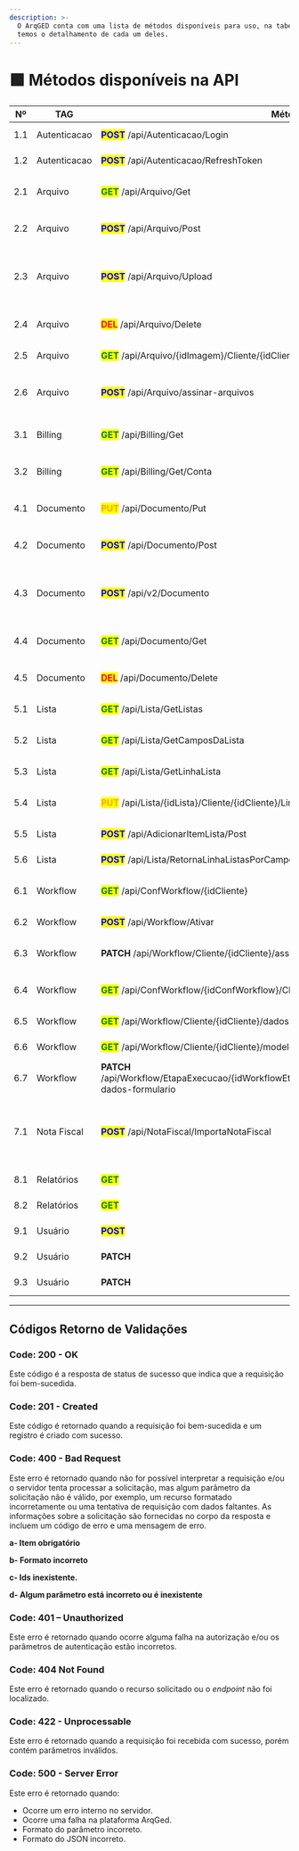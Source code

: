 ```yaml
---
description: >-
  O ArqGED conta com uma lista de métodos disponíveis para uso, na tabela abaixo
  temos o detalhamento de cada um deles.
---
```


# 🟩 Métodos disponíveis na API

<table><thead><tr><th width="76" align="center">Nº</th><th width="95">TAG       </th><th width="162">Método</th><th width="376">Descrição</th><th align="center">Status</th></tr></thead><tbody><tr><td align="center">1.1</td><td>Autenticacao</td><td><mark style="color:blue;"><strong>POST</strong></mark> /api/Autenticacao/Login</td><td> <a href="metodos-disponiveis-na-api/1.-autenticacao.md#id-1.1-post-api-autenticacao-login">Gerar token de autenticação V1</a></td><td align="center">Disponível</td></tr><tr><td align="center">1.2</td><td>Autenticacao</td><td><mark style="color:blue;"><strong>POST</strong></mark> /api/Autenticacao/RefreshToken</td><td><a href="https://app.gitbook.com/o/Ai1YjbPQxIuvTaVzoZ4H/s/a8U8D6rT1WQEBeHaKsxV/integracoes/metodos-disponiveis-na-api/1.-autenticacao#id-1.2-post-api-autenticacao-refreshtoken">Atualizar token de autenticação V1</a></td><td align="center">Disponível</td></tr><tr><td align="center">2.1</td><td>Arquivo</td><td><mark style="color:green;"><strong>GET</strong></mark> /api/Arquivo/Get</td><td><a href="metodos-disponiveis-na-api/2.-arquivo.md#id-2.1-get-api-arquivo-get">Buscar arquivos de um documento V1</a></td><td align="center">Disponível</td></tr><tr><td align="center">2.2</td><td>Arquivo</td><td><mark style="color:blue;"><strong>POST</strong></mark> /api/Arquivo/Post</td><td><a href="metodos-disponiveis-na-api/2.-arquivo.md#id-2.2-post-api-arquivo-post">Cadastrar arquivos em um documento V1</a></td><td align="center">Disponível</td></tr><tr><td align="center">2.3</td><td>Arquivo</td><td><mark style="color:blue;"><strong>POST</strong></mark> /api/Arquivo/Upload</td><td><a href="metodos-disponiveis-na-api/2.-arquivo.md#id-2.3-post-api-arquivo-upload">Cadastrar arquivos em um documento, retornando os id's das imagens V1</a></td><td align="center">Disponível</td></tr><tr><td align="center">2.4</td><td>Arquivo</td><td><mark style="color:red;"><strong>DEL</strong></mark> /api/Arquivo/Delete</td><td><a href="metodos-disponiveis-na-api/2.-arquivo.md#id-2.4-delete-api-arquivo-delete">Deletar um arquivo de um documento V1</a></td><td align="center">Disponível</td></tr><tr><td align="center">2.5</td><td>Arquivo</td><td><mark style="color:green;"><strong>GET</strong></mark> /api/Arquivo/{idImagem}/Cliente/{idCliente}</td><td><a href="metodos-disponiveis-na-api/2.-arquivo.md#id-2.5-get-api-arquivo-idimagem-cliente-idcliente">Buscar arquivo de um cliente V1</a></td><td align="center">Disponível</td></tr><tr><td align="center">2.6</td><td>Arquivo</td><td><mark style="color:blue;"><strong>POST</strong></mark> /api/Arquivo/assinar-arquivos</td><td><a href="metodos-disponiveis-na-api/2.-arquivo.md#id-2.5-get-api-arquivo-idimagem-cliente-idcliente-1">Assinar eletronicamente arquivos de um Cliente V1</a></td><td align="center">Disponível</td></tr><tr><td align="center">3.1</td><td>Billing</td><td><mark style="color:green;"><strong>GET</strong></mark> /api/Billing/Get</td><td><a href="metodos-disponiveis-na-api/3.-billing.md#id-3.1-get-api-billing-get">Buscar as faturas de uma unidade V1</a></td><td align="center">Disponível</td></tr><tr><td align="center">3.2</td><td>Billing</td><td><mark style="color:green;"><strong>GET</strong></mark> /api/Billing/Get/Conta</td><td><a href="metodos-disponiveis-na-api/3.-billing.md#id-3.2-get-api-billing-get-conta">Buscar os dados de uma fatura da unidade V1</a></td><td align="center">Disponível</td></tr><tr><td align="center">4.1</td><td>Documento</td><td><mark style="color:orange;"><strong>PUT</strong></mark> /api/Documento/Put</td><td><a href="metodos-disponiveis-na-api/4.-documento.md#id-4.1-put-api-documento-put">Alterar um documento de um Cliente V1</a></td><td align="center">Disponível</td></tr><tr><td align="center">4.2</td><td>Documento</td><td><mark style="color:blue;"><strong>POST</strong></mark> /api/Documento/Post</td><td><a href="metodos-disponiveis-na-api/4.-documento.md#id-4.2-post-api-documento-post">Cadastrar um documento de um Cliente V1</a></td><td align="center">Disponível</td></tr><tr><td align="center">4.3</td><td>Documento</td><td><mark style="color:blue;"><strong>POST</strong></mark> /api/v2/Documento</td><td><a href="metodos-disponiveis-na-api/4.-documento.md#id-4.3.post-cadastrar-um-documento-de-um-cliente-com-compartilhamento-v2">Cadastrar um documento de um Cliente: com compartilhamento V2</a></td><td align="center">Disponível</td></tr><tr><td align="center">4.4</td><td>Documento</td><td><mark style="color:green;"><strong>GET</strong></mark> /api/Documento/Get</td><td><a href="metodos-disponiveis-na-api/4.-documento.md#id-4.3-get-api-documento-get">Buscar documentos de um Cliente V1</a></td><td align="center">Disponível</td></tr><tr><td align="center">4.5</td><td>Documento</td><td><mark style="color:red;"><strong>DEL</strong></mark> /api/Documento/Delete</td><td><a href="metodos-disponiveis-na-api/4.-documento.md#id-4.4-delete-api-documento-delete">Deletar um documento de um Cliente V1</a></td><td align="center">Disponível</td></tr><tr><td align="center">5.1</td><td>Lista</td><td><mark style="color:green;"><strong>GET</strong></mark> /api/Lista/GetListas</td><td><a href="metodos-disponiveis-na-api/5.-lista.md#id-5.1.get-api-lista-getlistas">Buscar as listas do Cliente V1</a></td><td align="center">Disponível</td></tr><tr><td align="center">5.2</td><td>Lista</td><td><mark style="color:green;"><strong>GET</strong></mark> /api/Lista/GetCamposDaLista</td><td><a href="metodos-disponiveis-na-api/5.-lista.md#id-5.2.get-api-lista-getcamposdalista">Buscar os campos de uma Lista V1</a></td><td align="center">Disponível</td></tr><tr><td align="center">5.3</td><td>Lista</td><td><mark style="color:green;"><strong>GET</strong></mark> /api/Lista/GetLinhaLista</td><td><a href="metodos-disponiveis-na-api/5.-lista.md#id-5.3.get-api-lista-getlinhalista">Buscar os dados de uma Lista V1</a></td><td align="center">Disponível</td></tr><tr><td align="center">5.4</td><td>Lista</td><td><mark style="color:orange;"><strong>PUT</strong></mark> /api/Lista/{idLista}/Cliente/{idCliente}/LinhaLista/{idLinhaLista}</td><td><a href="metodos-disponiveis-na-api/5.-lista.md#id-5.4.put-api-lista-idlista-cliente-idcliente-linhalista-idlinhalista">Alterar dados de um item de lista V1</a></td><td align="center">Disponível</td></tr><tr><td align="center">5.5</td><td>Lista</td><td><mark style="color:blue;"><strong>POST</strong></mark> /api/AdicionarItemLista/Post</td><td><a href="metodos-disponiveis-na-api/5.-lista.md#id-5.5.post-api-adicionaritemlista-post">Cadastrar um item de lista V1</a></td><td align="center">Disponível</td></tr><tr><td align="center">5.6</td><td>Lista</td><td><mark style="color:blue;"><strong>POST</strong></mark> /api/Lista/RetornaLinhaListasPorCampoValor/{idLista}/{idUnidade}/{idCliente}</td><td><a href="metodos-disponiveis-na-api/5.-lista.md#id-5.6.post-api-lista-retornalinhalistasporcampovalor-idlista-idunidade-idcliente">Buscar itens de lista V1</a></td><td align="center">Disponível</td></tr><tr><td align="center">6.1</td><td>Workflow</td><td><mark style="color:green;"><strong>GET</strong></mark> /api/ConfWorkflow/{idCliente}</td><td><a href="metodos-disponiveis-na-api/6.-workflow.md#id-6.1.get-api-confworkflow-idcliente">Buscar configurações de fluxos V1</a></td><td align="center">Disponível</td></tr><tr><td align="center">6.2</td><td>Workflow</td><td><mark style="color:blue;"><strong>POST</strong></mark> /api/Workflow/Ativar</td><td><a href="metodos-disponiveis-na-api/6.-workflow.md#id-6.2.post-api-workflow-ativar">Ativar um fluxo V1</a></td><td align="center">Disponível</td></tr><tr><td align="center">6.3</td><td>Workflow</td><td><strong>PATCH</strong> /api/Workflow/Cliente/{idCliente}/associar-documentos</td><td><a href="metodos-disponiveis-na-api/6.-workflow.md#id-6.3.patch-api-workflow-cliente-idcliente-associar-documentos">Associar documentos a um fluxo V1</a></td><td align="center">Disponível</td></tr><tr><td align="center">6.4</td><td>Workflow</td><td><mark style="color:green;"><strong>GET</strong></mark> /api/ConfWorkflow/{idConfWorkflow}/Cliente/{idCliente}/fluxos-ativados</td><td><a href="metodos-disponiveis-na-api/6.-workflow.md#id-6.4.get-api-confworkflow-idconfworkflow-cliente-idcliente-fluxos-ativados">Buscar fluxos ativados de uma configuração V1</a></td><td align="center">Disponível</td></tr><tr><td align="center">6.5</td><td>Workflow</td><td><mark style="color:green;"><strong>GET</strong></mark> /api/Workflow/Cliente/{idCliente}/dados-fluxo</td><td><a href="metodos-disponiveis-na-api/6.-workflow.md#id-6.5.get-api-workflow-cliente-idcliente-dados-fluxo">Buscar dados de um fluxo V1</a></td><td align="center">Disponível</td></tr><tr><td align="center">6.6</td><td>Workflow</td><td><mark style="color:green;"><strong>GET</strong></mark> /api/Workflow/Cliente/{idCliente}/modelo-fluxo</td><td><a href="metodos-disponiveis-na-api/6.-workflow.md#id-6.6.get-api-workflow-cliente-idcliente-modelo-fluxo">Buscar modelo de um fluxo V1</a></td><td align="center">Disponível</td></tr><tr><td align="center">6.7</td><td>Workflow</td><td><strong>PATCH</strong> /api/Workflow/EtapaExecucao/{idWorkflowEtapaExecucao}/Cliente/{idCliente}/atualizar-dados-formulario</td><td><a href="metodos-disponiveis-na-api/6.-workflow.md#id-6.7.patch-api-workflow-etapaexecucao-idworkflowetapaexecucao-cliente-idcliente-atualizar-dados-fo">Atualizar formulário de um fluxo V1</a></td><td align="center">Disponível</td></tr><tr><td align="center">7.1</td><td>Nota Fiscal</td><td><mark style="color:blue;"><strong>POST</strong></mark> /api/NotaFiscal/ImportaNotaFiscal</td><td><a href="metodos-disponiveis-na-api/copy-of-page-1 (1).md#id-7.1.post-api-notafiscal-importanotafiscal">Cadastrar nota fiscal como documento: não usar este método. Usar o método POST Documento</a></td><td align="center">Disponível</td></tr><tr><td align="center">8.1</td><td>Relatórios</td><td><mark style="color:green;"><strong>GET</strong></mark></td><td><a href="metodos-disponiveis-na-api/8.-relatorios.md#id-8.1.get-api-relatorios-getrelatorios">Buscar relatórios V1</a></td><td align="center">Disponível</td></tr><tr><td align="center">8.2</td><td>Relatórios</td><td><mark style="color:green;"><strong>GET</strong></mark></td><td><a href="metodos-disponiveis-na-api/8.-relatorios.md#id-8.2.get-api-relatorios-getdadosrelatorios">Buscar dados de um relatório V1</a></td><td align="center">Disponível</td></tr><tr><td align="center">9.1</td><td>Usuário</td><td><mark style="color:blue;"><strong>POST</strong></mark></td><td><a href="metodos-disponiveis-na-api/9.-usuario.md#id-9.1.post-api-usuario-adicionarusuario">Cadastrar um usuário V1</a></td><td align="center">Disponível</td></tr><tr><td align="center">9.2</td><td>Usuário</td><td><strong>PATCH</strong></td><td><a href="metodos-disponiveis-na-api/9.-usuario.md#id-9.2.patch-api-usuario-idusuario-alterarsenhausuario">Alterar senha de um usuário V1</a></td><td align="center">Disponível</td></tr><tr><td align="center">9.3</td><td>Usuário</td><td><strong>PATCH</strong></td><td><a href="metodos-disponiveis-na-api/9.-usuario.md#id-9.3.patch-api-usuario-idusuario-alterarstatususuario">Alterar status de um usuário V1</a></td><td align="center">Disponível</td></tr></tbody></table>

***

## Códigos Retorno de Validações

### Code: 200 - OK <a href="#code-200-ok" id="code-200-ok"></a>

Este código é a resposta de status de sucesso que indica que a requisição foi bem-sucedida.

### Code: 201 - Created <a href="#code-201-created" id="code-201-created"></a>

Este código é retornado quando a requisição foi bem-sucedida e um registro é criado com sucesso.

### Code: 400 - Bad Request <a href="#code-400-bad-request" id="code-400-bad-request"></a>

Este erro é retornado quando não for possível interpretar a requisição e/ou o servidor tenta processar a solicitação, mas algum parâmetro da solicitação não é válido, por exemplo, um recurso formatado incorretamente ou uma tentativa de requisição com dados faltantes. As informações sobre a solicitação são fornecidas no corpo da resposta e incluem um código de erro e uma mensagem de erro.

**a- Item obrigatório**

**b- Formato incorreto**

**c- Ids inexistente.**

**d- Algum parâmetro está incorreto ou é inexistente**

### Code: 401 – Unauthorized <a href="#code-401-unauthorized" id="code-401-unauthorized"></a>

Este erro é retornado quando ocorre alguma falha na autorização e/ou os parâmetros de autenticação estão incorretos.

### Code: 404 Not Found <a href="#code-404-not-found" id="code-404-not-found"></a>

Este erro é retornado quando o recurso solicitado ou o _endpoint_ não foi localizado.

### Code: 422 - Unprocessable <a href="#code-422-unprocessable" id="code-422-unprocessable"></a>

Este erro é retornado quando a requisição foi recebida com sucesso, porém contém parâmetros inválidos.

### Code: 500 - Server Error <a href="#code-500-server-error" id="code-500-server-error"></a>

Este erro é retornado quando:

* Ocorre um erro interno no servidor.
* Ocorre uma falha na plataforma ArqGed.
* Formato do parâmetro incorreto.
* Formato do JSON incorreto.
